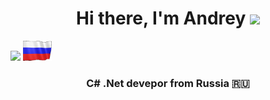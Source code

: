<h1 align="center">Hi there, I'm Andrey</a> 
<img src="https://github.com/blackcater/blackcater/raw/main/images/Hi.gif" height="32"/></h1>
<img src="https://media2.giphy.com/media/v1.Y2lkPTc5MGI3NjExNGluaG83eGVlb2lqMmJoa3plZGw1bTQ0ajBqMWtjNDBmaGE2Nm9zaSZlcD12MV9pbnRlcm5hbF9naWZfYnlfaWQmY3Q9Zw/rM76y8bmndqdOFfCuO/giphy.gif" height="32"/></h1>
<img src="https://raw.githubusercontent.com/Padalchik/Padalchik/refs/heads/main/Assets/Russia.gif" height="32"/></h1>
<h3 align="center">C# .Net devepor from Russia 🇷🇺</h3>

<!--
**Padalchik/Padalchik** is a ✨ _special_ ✨ repository because its `README.md` (this file) appears on your GitHub profile.

Here are some ideas to get you started:

- 🔭 I’m currently working on ...
- 🌱 I’m currently learning ...
- 👯 I’m looking to collaborate on ...
- 🤔 I’m looking for help with ...
- 💬 Ask me about ...
- 📫 How to reach me: ...
- 😄 Pronouns: ...
- ⚡ Fun fact: ...
-->
